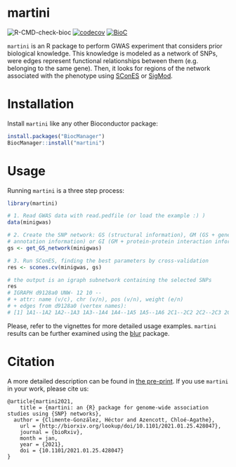 # martini

![R-CMD-check-bioc](https://github.com/hclimente/martini/workflows/R-CMD-check-bioc/badge.svg)
[![codecov](https://codecov.io/gh/hclimente/martini/branch/master/graph/badge.svg)](https://codecov.io/gh/hclimente/martini)
[![BioC](https://bioconductor.org/shields/years-in-bioc/martini.svg)](https://bioconductor.org/packages/devel/bioc/html/martini.html)

`martini` is an R package to perform GWAS experiment that considers prior biological knowledge. This knowledge is modeled as a network of SNPs, were edges represent functional relationships between them (e.g. belonging to the same gene). Then, it looks for regions of the network associated with the phenotype using [SConES](https://academic.oup.com/bioinformatics/article/29/13/i171/198210) or [SigMod](https://academic.oup.com/bioinformatics/article/33/10/1536/2874362).

# Installation

Install `martini` like any other Bioconductor package:

``` r
install.packages("BiocManager")
BiocManager::install("martini")
```

# Usage

Running `martini` is a three step process:

``` r
library(martini)

# 1. Read GWAS data with read.pedfile (or load the example :) )
data(minigwas)

# 2. Create the SNP network: GS (structural information), GM (GS + gene 
# annotation information) or GI (GM + protein-protein interaction information)
gs <- get_GS_network(minigwas)

# 3. Run SConES, finding the best parameters by cross-validation
res <- scones.cv(minigwas, gs)

# the output is an igraph subnetwork containing the selected SNPs
res
# IGRAPH d9128a0 UNW- 12 10 -- 
# + attr: name (v/c), chr (v/n), pos (v/n), weight (e/n)
# + edges from d9128a0 (vertex names):
# [1] 1A1--1A2 1A2--1A3 1A3--1A4 1A4--1A5 1A5--1A6 2C1--2C2 2C2--2C3 2C3--2C4 2C4--2C5 2C5--2C6
```

Please, refer to the vignettes for more detailed usage examples. `martini` results can be further examined using the [blur](https://github.com/hclimente/blur) package.

# Citation

A more detailed description can be found in [the pre-print](https://www.biorxiv.org/content/10.1101/2021.01.25.428047v1). If you use `martini` in your work, please cite us:

```
@article{martini2021,
	title = {martini: an {R} package for genome-wide association studies using {SNP} networks},
  author = {Climente-González, Héctor and Azencott, Chloé-Agathe},
	url = {http://biorxiv.org/lookup/doi/10.1101/2021.01.25.428047},
	journal = {bioRxiv},
	month = jan,
	year = {2021},
	doi = {10.1101/2021.01.25.428047}
}
```

